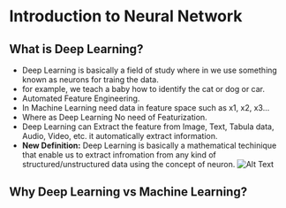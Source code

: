 # Introduction to Neural Network

## What is Deep Learning?
- Deep Learning is basically a field of study where in we use something known as neurons for traing the data.
- for example, we teach a baby how to identify the cat or dog or car.
- Automated Feature Engineering.
- In Machine Learning need data in feature space such as x1, x2, x3... 
- Where as Deep Learning No need of Featurization.
- Deep Learning can Extract the feature from Image, Text, Tabula data, Audio, Video, etc. it automatically extract information.
- **New Definition:** Deep Learning is basically a mathematical techinique that enable us to extract infromation from any kind of structured/unstructured data using the concept of neuron.
![Alt Text](https://www.oreilly.com/api/v2/epubs/9781788399906/files/assets/103d2d2d-9b0c-4c73-bef8-bdc975e1be87.png)

## Why Deep Learning vs Machine Learning?

## 